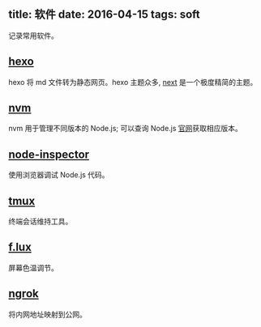 title: 软件
date: 2016-04-15
tags: soft
---

记录常用软件。

## [hexo](https://hexo.io/)
hexo 将 md 文件转为静态网页。hexo 主题众多, [next](https://github.com/tqcenglish/hexo-theme-next) 是一个极度精简的主题。

## [nvm](https://github.com/creationix/nvm)
nvm 用于管理不同版本的 Node.js; 可以查询 Node.js [官网](https://nodejs.org/en/)获取相应版本。

## [node-inspector](https://github.com/node-inspector/node-inspector)
使用浏览器调试 Node.js 代码。

## [tmux]()
终端会话维持工具。

## [f.lux](https://justgetflux.com/)
屏幕色温调节。

## [ngrok]()
将内网地址映射到公网。
